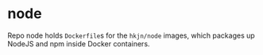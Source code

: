 # node

Repo node holds `Dockerfile`s for the `hkjn/node` images, which packages up NodeJS and npm inside Docker containers.